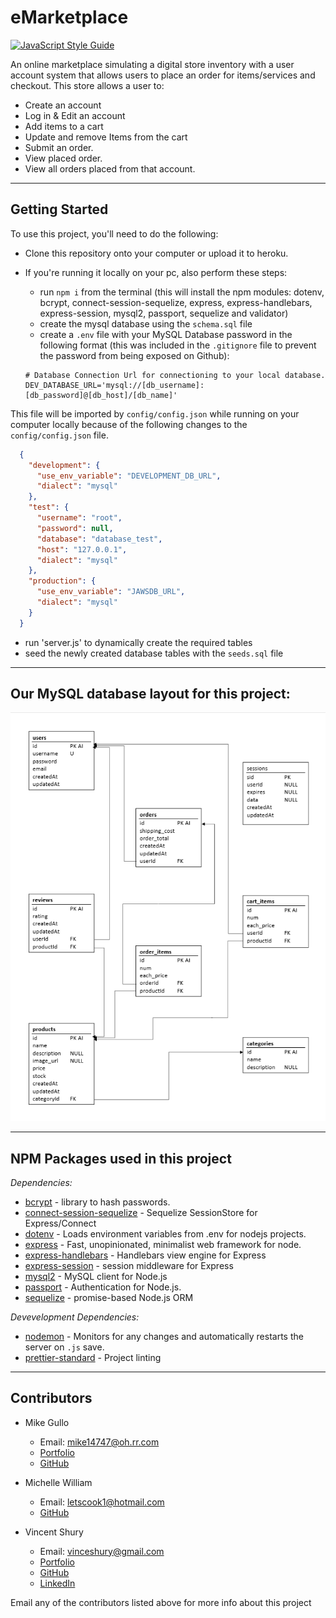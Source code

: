 # eMarketplace

[![JavaScript Style Guide](https://img.shields.io/badge/code_style-standard-brightgreen.svg)](https://standardjs.com)

An online marketplace simulating a digital store inventory with a user account system that allows users to place an order for items/services and checkout.
This store allows a user to:

- Create an account
- Log in & Edit an account
- Add items to a cart
- Update and remove Items from the cart
- Submit an order.
- View placed order.
- View all orders placed from that account.

---

## Getting Started

To use this project, you'll need to do the following:

- Clone this repository onto your computer or upload it to heroku.

- If you're running it locally on your pc, also perform these steps:

  - run `npm i` from the terminal (this will install the npm modules: dotenv, bcrypt, connect-session-sequelize, express, express-handlebars, express-session, mysql2, passport, sequelize and validator)
  - create the mysql database using the `schema.sql` file
  - create a `.env` file with your MySQL Database password in the following format
    (this was included in the `.gitignore` file to prevent the password from being exposed on Github):

  ```env
  # Database Connection Url for connectioning to your local database. 
  DEV_DATABASE_URL='mysql://[db_username]:[db_password]@[db_host]/[db_name]'
  ```

This file will be imported by `config/config.json` while running on your computer locally because of the following changes to the `config/config.json` file.

```json
  {
    "development": {
      "use_env_variable": "DEVELOPMENT_DB_URL",
      "dialect": "mysql"
    },
    "test": {
      "username": "root",
      "password": null,
      "database": "database_test",
      "host": "127.0.0.1",
      "dialect": "mysql"
    },
    "production": {
      "use_env_variable": "JAWSDB_URL",
      "dialect": "mysql"
    }
  }

```

- run 'server.js' to dynamically create the required tables
- seed the newly created database tables with the `seeds.sql` file

---

## Our MySQL database layout for this project:

![MySQL Layout](./public/images/project2_database.png)

---

## NPM Packages used in this project

_Dependencies:_

- [bcrypt](https://www.npmjs.com/package/bcrypt) - library to hash passwords.
- [connect-session-sequelize](https://www.npmjs.com/package/connect-session-sequelize) - Sequelize SessionStore for Express/Connect 
- [dotenv](https://www.npmjs.com/package/dotenv) - Loads environment variables from .env for nodejs projects.
- [express](https://www.npmjs.com/package/express) - Fast, unopinionated, minimalist web framework for node. 
- [express-handlebars](https://www.npmjs.com/package/express-handlebars) - Handlebars view engine for Express
- [express-session](https://www.npmjs.com/package/express-session) - session middleware for Express 
- [mysql2](https://www.npmjs.com/package/mysql2) - MySQL client for Node.js
- [passport](https://www.npmjs.com/package/passport) - Authentication for Node.js. 
- [sequelize](https://www.npmjs.com/package/sequelize) - promise-based Node.js ORM

_Devevelopment Dependencies:_

- [nodemon](https://www.npmjs.com/package/nodemon) - Monitors for any changes and automatically restarts the server on `.js` save.
- [prettier-standard](https://github.com/sheerun/prettier-standard#readme) - Project linting

---

## Contributors

- Mike Gullo

  - Email: <mike14747@oh.rr.com>
  - [Portfolio](https://mike14747.github.io/)
  - [GitHub](https://github.com/mike14747)

- Michelle William

  - Email: <letscook1@hotmail.com>
  - [GitHub](https://github.com/letscook1)

- Vincent Shury
  - Email: <vinceshury@gmail.com>
  - [Portfolio](https://vshury.com/)
  - [GitHub](https://github.com/Vincent440)
  - [LinkedIn](https://www.linkedin.com/in/vincent-shury/)

Email any of the contributors listed above for more info about this project
